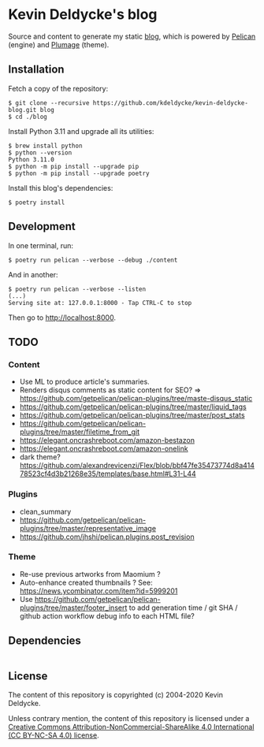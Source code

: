 # Kevin Deldycke's blog

Source and content to generate my static [blog](https://kevin.deldycke.com),
which is powered by [Pelican](https://getpelican.com) (engine) and
[Plumage](https://github.com/kdeldycke/plumage) (theme).

## Installation

Fetch a copy of the repository:

```shell-session
$ git clone --recursive https://github.com/kdeldycke/kevin-deldycke-blog.git blog
$ cd ./blog
```

Install Python 3.11 and upgrade all its utilities:

```shell-session
$ brew install python
$ python --version
Python 3.11.0
$ python -m pip install --upgrade pip
$ python -m pip install --upgrade poetry
```

Install this blog's dependencies:

```shell-session
$ poetry install
```

## Development

In one terminal, run:

```shell-session
$ poetry run pelican --verbose --debug ./content
```

And in another:

```shell-session
$ poetry run pelican --verbose --listen
(...)
Serving site at: 127.0.0.1:8000 - Tap CTRL-C to stop
```

Then go to [http://localhost:8000](http://localhost:8000).

## TODO

### Content

- Use ML to produce article's summaries.
- Renders disqus comments as static content for SEO? => https://github.com/getpelican/pelican-plugins/tree/maste-disqus_static
- https://github.com/getpelican/pelican-plugins/tree/master/liquid_tags
- https://github.com/getpelican/pelican-plugins/tree/master/post_stats
- https://github.com/getpelican/pelican-plugins/tree/master/filetime_from_git
- https://elegant.oncrashreboot.com/amazon-bestazon
- https://elegant.oncrashreboot.com/amazon-onelink
- dark theme? https://github.com/alexandrevicenzi/Flex/blob/bbf47fe35473774d8a41478523cf4d3b21268e35/templates/base.html#L31-L44

### Plugins

- clean_summary
- https://github.com/getpelican/pelican-plugins/tree/master/representative_image
- https://github.com/jhshi/pelican.plugins.post_revision

### Theme

- Re-use previous artworks from Maomium ?
- Auto-enhance created thumbnails ? See: https://news.ycombinator.com/item?id=5999201
- Use https://github.com/getpelican/pelican-plugins/tree/master/footer_insert
  to add generation time / git SHA / github action workflow debug info to
  each HTML file?

## Dependencies

```mermaid docs/assets/dependencies.mmd
```

## License

The content of this repository is copyrighted (c) 2004-2020 Kevin Deldycke.

Unless contrary mention, the content of this repository is licensed under a
[Creative Commons Attribution-NonCommercial-ShareAlike 4.0 International (CC
BY-NC-SA 4.0) license](LICENSE).
